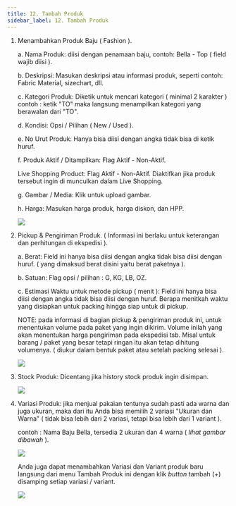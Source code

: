 ```yaml
---
title: 12. Tambah Produk
sidebar_label: 12. Tambah Produk
---
```

1. Menambahkan Produk Baju ( Fashion ).

   a. N﻿ama Produk: diisi dengan penamaan baju, contoh: Bella - Top ( field wajib diisi ).

   b. D﻿eskripsi: Masukan deskripsi atau informasi produk, seperti contoh: Fabric Material, sizechart, dll. 

   c. K﻿ategori Produk: Diketik untuk mencari kategori ( minimal 2 karakter ) contoh : ketik "TO" maka langsung menampilkan kategori yang berawalan dari "TO".

   d. K﻿ondisi: Opsi / Pilihan ( New / Used ).

   e. N﻿o Urut Produk: Hanya bisa diisi dengan angka tidak bisa di ketik huruf.

   f. P﻿roduk Aktif / Ditampilkan: Flag Aktif - Non-Aktif.

   L﻿ive Shopping Product: Flag Aktif - Non-Aktif. Diaktifkan jika produk tersebut ingin di munculkan dalam Live Shopping.

   g﻿. Gambar / Media: Klik untuk upload gambar.

   h﻿. Harga: Masukan harga produk, harga diskon, dan HPP.

   ![](/img/12.-tambah-produk-baru.png)
2. P﻿ickup & Pengiriman Produk. ( Informasi ini berlaku untuk keterangan dan perhitungan di ekspedisi ). 

   a﻿. Berat: Field ini hanya bisa diisi dengan angka tidak bisa diisi dengan huruf. ( yang dimaksud berat disini yaitu berat paketnya ). 

   b﻿. Satuan: Flag opsi / pilihan : G, KG, LB, OZ.

   c﻿. Estimasi Waktu untuk metode pickup ( menit ): Field ini hanya bisa diisi dengan angka tidak bisa diisi dengan huruf. Berapa menitkah waktu yang disiapkan untuk packing hingga siap untuk di pickup. 

   N﻿OTE: pada informasi di bagian pickup & pengiriman produk ini, untuk menentukan volume pada paket yang ingin dikirim. Volume inilah yang akan menentukan harga pengiriman pada ekspedisi tsb. Misal untuk barang / paket yang besar tetapi ringan itu akan tetap dihitung volumenya. ( diukur dalam bentuk paket atau setelah packing selesai ).

   ![](/img/12.-section-pickup-pengiriman-barang.png)
3. S﻿tock Produk: Dicentang jika history stock produk ingin disimpan.

   ![](/img/12.-section-stock-produk-centang-.png)
4. V﻿ariasi Produk: jika menjual pakaian tentunya sudah pasti ada warna dan juga ukuran, maka dari itu Anda bisa memilih 2 variasi "Ukuran dan Warna" ( tidak bisa lebih dari 2 variasi, tetapi bisa lebih dari 1 variant ). 

   c﻿ontoh : Nama Baju Bella, tersedia 2 ukuran dan 4 warna ( *lihat gambar dibawah* ).

   ![](/img/12.-variasi-produk.png)

   Anda juga dapat menambahkan Variasi dan Variant produk baru langsung dari menu Tambah Produk ini dengan klik *button* tambah (+) disamping setiap variasi / variant.

   ![](/img/12.-tambah-produk-tambah-variasi-atau-variant-baru.png)